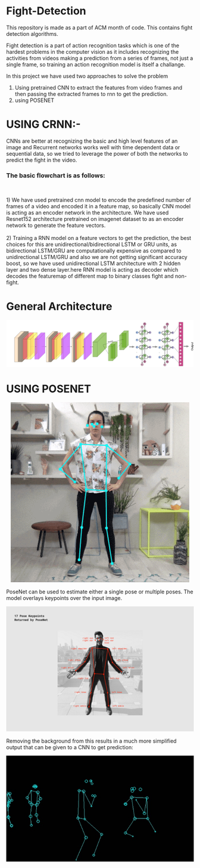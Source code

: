 # Fight-Detection
This repository is made as a part of ACM month of code. This contains fight detection algorithms.

Fight detection is a part of action recognition tasks which is one of the hardest problems in the computer vision as it includes recognizing the activities from videos making a prediction from a series of frames, not just a single frame, so training an action recognition model is itself a challange.

In this project we have used two approaches to solve the problem
1) Using pretrained CNN to extract the features from video frames and then passing the extracted frames to rnn to get the prediction.
2) using POSENET

  <h1> USING CRNN:- </h1>
      CNNs are better at recognizing the basic and high level features of an image and Recurrent networks works well with time dependent data or sequential data, so we tried to leverage the power of both the networks to predict the fight in the video.
      <h3>The basic flowchart is as follows:</h3><br>
      <p>
            1) We have used pretrained cnn model to encode the predefined number of frames of a video and encoded it in a feature map, so basically CNN model is acting as an encoder network in the architecture. We have used Resnet152 architecture pretrained on imagenet dataset to as an encoder network to generate the feature vectors.<br><br>
            2) Training a RNN model on a feature vectors to get the prediction, the best choices for this are unidirectional/bidirectional LSTM or GRU units, as bidirectional LSTM/GRU are computationally expensive as compared to unidirectional LSTM/GRU and also we are not getting significant accuracy boost, so we have used unidirectional LSTM architecture with 2 hidden layer and two dense layer.here RNN model is acting as decoder which decodes the featuremap of different map to binary classes fight and non-fight.</p>
                             <p>   <h1>General Architecture</h1>  </p>
                                 <p align="center" margin-top="20">
                                          <img src="images_for_readme/crnn.png">
                                  </p>
                                  
<h1> USING POSENET</h1>

<p align="center" margin-top="20">
    <img src="images_for_readme/pose_estimation.gif">
</p>

<p>
PoseNet can be used to estimate either a single pose or multiple poses. The model overlays keypoints over the input image.
</p>
  
<p align="center" margin-top="20">
  <img src="images_for_readme/pose.png">
</p>

<p>
Removing the background from this results in a much more simplified output that can be given to a CNN to get prediction:
</p>

<p align="center" margin-top="20">
<img src="images_for_readme/pose.jpg">
</p>
      
